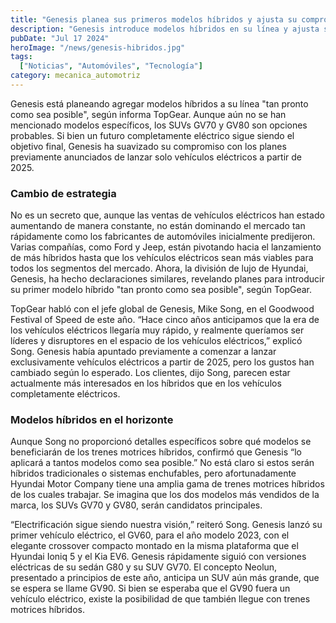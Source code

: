 ```yaml
---
title: "Genesis planea sus primeros modelos híbridos y ajusta su compromiso con los vehículos eléctricos"
description: "Genesis introduce modelos híbridos en su línea y ajusta su enfoque hacia un futuro completamente eléctrico."
pubDate: "Jul 17 2024"
heroImage: "/news/genesis-hibridos.jpg"
tags:
  ["Noticias", "Automóviles", "Tecnología"]
category: mecanica_automotriz
---
```


Genesis está planeando agregar modelos híbridos a su línea "tan pronto como sea posible", según informa TopGear. Aunque aún no se han mencionado modelos específicos, los SUVs GV70 y GV80 son opciones probables. Si bien un futuro completamente eléctrico sigue siendo el objetivo final, Genesis ha suavizado su compromiso con los planes previamente anunciados de lanzar solo vehículos eléctricos a partir de 2025.

### Cambio de estrategia

No es un secreto que, aunque las ventas de vehículos eléctricos han estado aumentando de manera constante, no están dominando el mercado tan rápidamente como los fabricantes de automóviles inicialmente predijeron. Varias compañías, como Ford y Jeep, están pivotando hacia el lanzamiento de más híbridos hasta que los vehículos eléctricos sean más viables para todos los segmentos del mercado. Ahora, la división de lujo de Hyundai, Genesis, ha hecho declaraciones similares, revelando planes para introducir su primer modelo híbrido "tan pronto como sea posible", según TopGear.

TopGear habló con el jefe global de Genesis, Mike Song, en el Goodwood Festival of Speed de este año. “Hace cinco años anticipamos que la era de los vehículos eléctricos llegaría muy rápido, y realmente queríamos ser líderes y disruptores en el espacio de los vehículos eléctricos,” explicó Song. Genesis había apuntado previamente a comenzar a lanzar exclusivamente vehículos eléctricos a partir de 2025, pero los gustos han cambiado según lo esperado. Los clientes, dijo Song, parecen estar actualmente más interesados en los híbridos que en los vehículos completamente eléctricos.

### Modelos híbridos en el horizonte

Aunque Song no proporcionó detalles específicos sobre qué modelos se beneficiarán de los trenes motrices híbridos, confirmó que Genesis “lo aplicará a tantos modelos como sea posible.” No está claro si estos serán híbridos tradicionales o sistemas enchufables, pero afortunadamente Hyundai Motor Company tiene una amplia gama de trenes motrices híbridos de los cuales trabajar. Se imagina que los dos modelos más vendidos de la marca, los SUVs GV70 y GV80, serán candidatos principales.

“Electrificación sigue siendo nuestra visión,” reiteró Song. Genesis lanzó su primer vehículo eléctrico, el GV60, para el año modelo 2023, con el elegante crossover compacto montado en la misma plataforma que el Hyundai Ioniq 5 y el Kia EV6. Genesis rápidamente siguió con versiones eléctricas de su sedán G80 y su SUV GV70. El concepto Neolun, presentado a principios de este año, anticipa un SUV aún más grande, que se espera se llame GV90. Si bien se esperaba que el GV90 fuera un vehículo eléctrico, existe la posibilidad de que también llegue con trenes motrices híbridos.